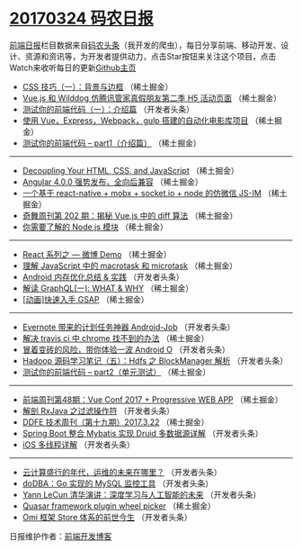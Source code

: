 # [20170324 码农日报](24.md)

[前端日报](http://caibaojian.com/c/news)栏目数据来自[码农头条](http://hao.caibaojian.com/)（我开发的爬虫），每日分享前端、移动开发、设计、资源和资讯等，为开发者提供动力，点击Star按钮来关注这个项目，点击Watch来收听每日的更新[Github主页](https://github.com/kujian/frontendDaily)
* [CSS 技巧（一）：背景与边框](http://hao.caibaojian.com/31624.html) （稀土掘金）
* [Vue.js 和 Wilddog 仿腾讯管家真假朋友第二季 H5 活动页面](http://hao.caibaojian.com/31626.html) （稀土掘金）
* [测试你的前端代码（一）：介绍篇](http://hao.caibaojian.com/31663.html) （开发者头条）
* [使用 Vue，Express，Webpack，gulp 搭建的自动化电影库项目](http://hao.caibaojian.com/31619.html) （稀土掘金）
* [测试你的前端代码 &#8211; part1（介绍篇）](http://hao.caibaojian.com/31620.html) （稀土掘金）

***
* [Decoupling Your HTML, CSS, and JavaScript](http://hao.caibaojian.com/31621.html) （稀土掘金）
* [Angular 4.0.0 强势发布，全向后兼容](http://hao.caibaojian.com/31627.html) （稀土掘金）
* [一个基于 react-native + mobx + socket.io + node 的仿微信 JS-IM](http://hao.caibaojian.com/31630.html) （稀土掘金）
* [奇舞周刊第 202 期：揭秘 Vue.js 中的 diff 算法](http://hao.caibaojian.com/31616.html) （稀土掘金）
* [你需要了解的 Node.js 模块](http://hao.caibaojian.com/31617.html) （稀土掘金）

***
* [React 系列之 &#8212; 微博 Demo](http://hao.caibaojian.com/31628.html) （稀土掘金）
* [理解 JavaScript 中的 macrotask 和 microtask](http://hao.caibaojian.com/31618.html) （稀土掘金）
* [Android 内存优化总结 &amp; 实践](http://hao.caibaojian.com/31659.html) （开发者头条）
* [解读 GraphQL(一): WHAT &amp; WHY](http://hao.caibaojian.com/31625.html) （稀土掘金）
* [[动画]快速入手 GSAP](http://hao.caibaojian.com/31615.html) （稀土掘金）

***
* [Evernote 带来的计划任务神器 Android-Job](http://hao.caibaojian.com/31653.html) （开发者头条）
* [解决 travis ci 中 chrome 找不到的办法](http://hao.caibaojian.com/31629.html) （稀土掘金）
* [冒着变砖的风险，带你体验一波 Android O](http://hao.caibaojian.com/31667.html) （开发者头条）
* [Hadoop 源码学习笔记（五）：Hdfs 之 BlockManager 解析](http://hao.caibaojian.com/31668.html) （开发者头条）
* [测试你的前端代码 &#8211; part2（单元测试）](http://hao.caibaojian.com/31612.html) （稀土掘金）

***
* [前端周刊第48期：Vue Conf 2017 + Progressive WEB APP](http://hao.caibaojian.com/31623.html) （稀土掘金）
* [解剖 RxJava 之过滤操作符](http://hao.caibaojian.com/31681.html) （开发者头条）
* [DDFE 技术周刊（第十九期）2017.3.22](http://hao.caibaojian.com/31614.html) （稀土掘金）
* [Spring Boot 整合 Mybatis 实现 Druid 多数据源详解](http://hao.caibaojian.com/31664.html) （开发者头条）
* [iOS 多线程详解](http://hao.caibaojian.com/31678.html) （开发者头条）

***
* [云计算盛行的年代，运维的未来在哪里？](http://hao.caibaojian.com/31665.html) （开发者头条）
* [doDBA：Go 实现的 MySQL 监控工具](http://hao.caibaojian.com/31662.html) （开发者头条）
* [Yann LeCun 清华演讲：深度学习与人工智能的未来](http://hao.caibaojian.com/31666.html) （开发者头条）
* [Quasar framework plugin wheel picker](http://hao.caibaojian.com/31622.html) （稀土掘金）
* [Omi 框架 Store 体系的前世今生](http://hao.caibaojian.com/31680.html) （开发者头条）

日报维护作者：[前端开发博客](http://caibaojian.com/) 